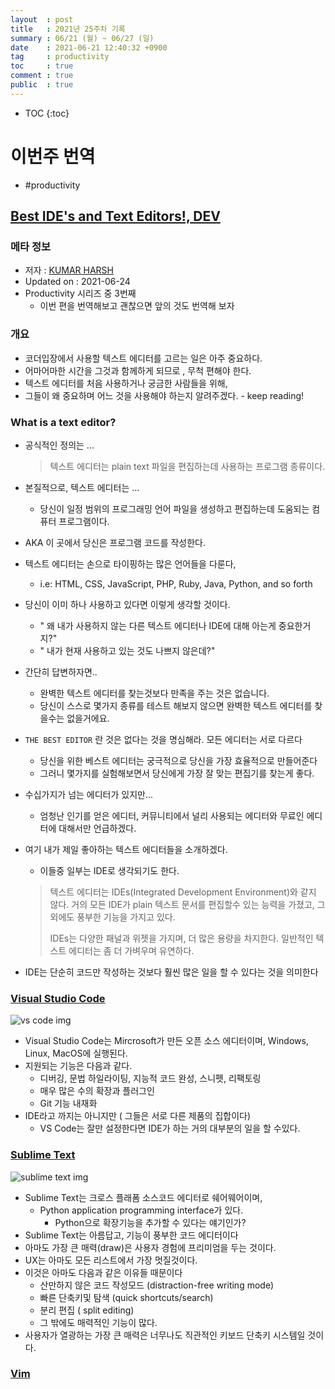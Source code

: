 ```yaml
---
layout  : post
title   : 2021년 25주차 기록
summary : 06/21 (월) ~ 06/27 (일)
date    : 2021-06-21 12:40:32 +0900
tag     : productivity 
toc     : true
comment : true
public  : true
---
```

* TOC
{:toc}

# 이번주 번역

* #productivity

## [Best IDE's and Text Editors!, DEV](https://dev.to/cenacr007_harsh/best-ide-s-and-text-editors-31i0)

### 메타 정보

* 저자 : [KUMAR HARSH](https://dev.to/cenacr007_harsh)
* Updated on : 2021-06-24
* Productivity 시리즈 중 3번째
  * 이번 편을 번역해보고 괜찮으면 앞의 것도 번역해 보자

### 개요 

* 코더입장에서 사용할 텍스트 에디터를 고르는 일은 아주 중요하다.
* 어마어마한 시간을 그것과 함께하게 되므로 , 무척 편해야 한다.
* 텍스트 에디터를 처음 사용하거나 궁금한 사람들을 위해,
* 그들이 왜 중요하며 어느 것을 사용해야 하는지 알려주겠다. - keep reading!

### What is a text editor?

* 공식적인 정의는 ...
  > 텍스트 에디터는 plain text 파일을 편집하는데 사용하는 프로그램 종류이다.
  
* 본질적으로, 텍스트 에디터는 ...
  * 당신이 일정 범위의 프로그래밍 언어 파일을 생성하고 편집하는데 도움되는 컴퓨터 프로그램이다. 
* AKA 이 곳에서 당신은 프로그램 코드를 작성한다.
* 텍스트 에디터는 손으로 타이핑하는 많은 언어들을 다룬다, 
  * i.e: HTML, CSS, JavaScript, PHP, Ruby, Java, Python, and so forth
* 당신이 이미 하나 사용하고 있다면 이렇게 생각할 것이다.
  * " 왜 내가 사용하지 않는 다른 텍스트 에디터나 IDE에 대해 아는게 중요한거지?"
  * " 내가 현재 사용하고 있는 것도 나쁘지 않은데?"
* 간단히 답변하자면..
  * 완벽한 텍스트 에디터를 찾는것보다 만족을 주는 것은 없습니다.
  * 당신이 스스로 몇가지 종류를 테스트 해보지 않으면 완벽한 텍스트 에디터를 찾을수는 없을거에요.
* `THE BEST EDITOR` 란 것은 없다는 것을 명심해라. 모든 에디터는 서로 다르다
  * 당신을 위한 베스트 에디터는 궁극적으로 당신을 가장 효율적으로 만들어준다
  * 그러니 몇가지를 실험해보면서 당신에게 가장 잘 맞는 편집기를 찾는게 좋다.
* 수십가지가 넘는 에디터가 있지만...
  * 엄청난 인기를 얻은 에디터, 커뮤니티에서 널리 사용되는 에디터와 무료인 에디터에 대해서만 언급하겠다.
* 여기 내가 제일 좋아하는 텍스트 에디터들을 소개하겠다.
  * 이들중 일부는 IDE로 생각되기도 한다.
  > 텍스트 에디터는 IDEs(Integrated Development Environment)와 같지 않다. 
  > 거의 모든 IDE가 plain 텍스트 문서를 편집할수 있는 능력을 가졌고,
  > 그 외에도 풍부한 기능을 가지고 있다.
  >
  > IDEs는 다양한 패널과 위젯을 가지며, 더 많은 용량을 차지한다.
  > 일반적인 텍스트 에디터는 좀 더 가벼우며 유연하다.
  
* IDE는 단순히 코드만 작성하는 것보다 훨씬 많은 일을 할 수 있다는 것을 의미한다

### [Visual Studio Code](https://code.visualstudio.com/)

![vs code img](https://res.cloudinary.com/practicaldev/image/fetch/s--tujq5Np8--/c_limit%2Cf_auto%2Cfl_progressive%2Cq_auto%2Cw_880/https://dev-to-uploads.s3.amazonaws.com/uploads/articles/h483cgpanilkewi336t0.png)

* Visual Studio Code는 Mircrosoft가 만든 오픈 소스 에디터이며, Windows, Linux, MacOS에 실행된다.
* 지원되는 기능은 다음과 같다.
  * 디버깅, 문법 하일라이팅, 지능적 코드 완성, 스니펫, 리팩토링
  * 매우 많은 수의 확장과 플러그인
  * Git 기능 내재화
* IDE라고 까지는 아니지만 ( 그들은 서로 다른 제품의 집합이다)
  * VS Code는 잘만 설정한다면 IDE가 하는 거의 대부분의 일을 할 수있다.

### [Sublime Text](https://www.sublimetext.com/)

![sublime text img](https://res.cloudinary.com/practicaldev/image/fetch/s--E8d5-MtU--/c_limit%2Cf_auto%2Cfl_progressive%2Cq_auto%2Cw_880/https://dev-to-uploads.s3.amazonaws.com/uploads/articles/cxf4sdvfomwq4l1lp57f.jpg)

* Sublime Text는 크로스 플래폼 소스코드 에디터로 쉐어웨어이며, 
  * Python application programming interface가 있다.
    * Python으로 확장기능을 추가할 수 있다는 얘기인가?
* Sublime Text는 아름답고, 기능이 풍부한 코드 에디터이다
* 아마도 가장 큰 매력(draw)은 사용자 경험에 프리미엄을 두는 것이다.
* UX는 아마도 모든 리스트에서 가장 멋질것이다.
* 이것은 아마도 다음과 같은 이유들 때문이다
  * 산만하지 않은 코드 작성모드 (distraction-free writing mode)
  * 빠른 단축키및 탐색 (quick shortcuts/search)
  * 분리 편집 ( split editing)
  * 그 밖에도 매력적인 기능이 많다.
* 사용자가 열광하는 가장 큰 매력은 너무나도 직관적인 키보드 단축키 시스템일 것이다.

### [Vim](https://filehippo.com/download_vim/)




